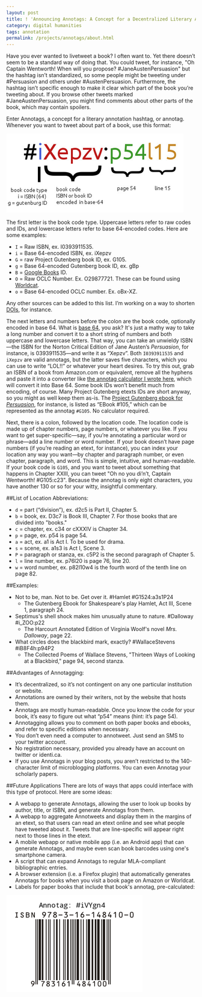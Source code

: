 ```yaml
---
layout: post
title: ! 'Announcing Annotags: A Concept for a Decentralized Literary Annotation Protocol'
category: digital humanities
tags: annotation
permalink: /projects/annotags/about.html
---
```


Have you ever wanted to livetweet a book? I often want to. Yet there doesn’t seem to be a standard way of doing that. You could tweet, for instance, "Oh Captain Wentworth! When will you propose? #JaneAustenPersuasion" but the hashtag isn’t standardized, so some people might be tweeting under #Persuasion and others under #AustenPersuasion. Furthermore, the hashtag isn’t specific enough to make it clear which part of the book you’re tweeting about. If you browse other tweets marked #JaneAustenPersuasion, you might find comments about other parts of the book, which may contain spoilers.

Enter Annotags, a concept for a literary annotation hashtag, or annotag. Whenever you want to tweet about part of a book, use this format:

![Annotag diagram](/images/annotags/annotag-diagram.jpg)

The first letter is the book code type. Uppercase letters refer to raw codes and IDs, and lowercase letters refer to base 64-encoded codes. Here are some examples:

 * `I` = Raw ISBN, ex. I0393911535.
 * `i` = Base 64-encoded ISBN, ex. iXepzv
 * `G` = raw Project Gutenberg book ID, ex. G105.
 * `g` = Base 64-encoded Gutenberg book ID, ex. gBp
 * `B` = [Google Books](http://books.google.com) ID.
 * `O` = Raw OCLC Number. Ex. O29877721. These can be found using [Worldcat](http://www.worldcat.org).
 * `o` = Base 64-encoded OCLC number. Ex. oBx-XZ.

Any other sources can be added to this list. I’m working on a way to shorten [DOIs](https://en.wikipedia.org/wiki/Digital_object_identifier), for instance.

The next letters and numbers before the colon are the book code, optionally encoded in base 64. What is [base 64](http://en.wikipedia.org/wiki/Base_64), you ask? It's just a mathy way to take a long number and convert it to a short string of numbers and both uppercase and lowercase letters. That way, you can take an unwieldy ISBN—the ISBN for the Norton Critical Edition of Jane Austen’s _Persuasion_, for instance, is 0393911535—and write it as “Xepzv”. Both `I0393911535` and `iXepzv` are valid annotags, but the latter saves five characters, which you can use to write “LOL!!” or whatever your heart desires. To try this out, grab an ISBN of a book from Amazon.com or equivalent, remove all the hyphens and paste it into a converter like [the annotag calculator I wrote here](/projects/annotags), which will convert it into Base 64. Some book IDs won’t benefit much from encoding, of course. Many Project Gutenberg etexts IDs are short anyway, so you might as well keep them as-is. The [Project Gutenberg ebook for _Persuasion_](http://www.gutenberg.org/files/105/105-h/105-h.htm), for instance, is listed as “EBook #105,” which can be represented as the annotag `#G105`. No calculator required.

Next, there is a colon, followed by the location code. The location code is made up of chapter numbers, page numbers, or whatever you like. If you want to get super-specific—say, if you’re annotating a particular word or phrase—add a line number or word number. If your book doesn’t have page numbers (if you’re reading an etext, for instance), you can index your location any way you want—by chapter and paragraph number, or even chapter, paragraph, and word. This is simple, intuitive, and human-readable. If your book code is `G105`, and you want to tweet about something that happens in Chapter XXIII, you can tweet "Oh no you di’n’t, Captain Wentworth! #G105:c23". Because the annotag is only eight characters, you have another 130 or so for your witty, insightful commentary.

##List of Location Abbreviations:
 * `d` = part (“division”), ex. d2c5 is Part II, Chapter 5.
 * `b` = book, ex. D3c7 is Book III, Chapter 7. For those books that are divided into "books."
 * `c` = chapter, ex. c34 or cXXXIV is Chapter 34.
 * `p` = page, ex. p54 is page 54.
 * `a` = act, ex. a1 is Act I. To be used for drama.
 * `s` = scene, ex. a1s3 is Act I, Scene 3.
 * `P` = paragraph or stanza, ex. c5P2 is the second paragraph of Chapter 5.
 * `l` = line number, ex. p76l20 is page 76, line 20.
 * `w` = word number, ex. p82l10w4 is the fourth word of the tenth line on page 82.

##Examples:
 * Not to be, man. Not to be. Get over it. #Hamlet #G1524:a3s1P24
   - The Gutenberg Ebook for Shakespeare's play Hamlet, Act III, Scene 1, paragraph 24.
 * Septimus's shell shock makes him unusually atune to nature. #Dalloway #i_ZOO:p22
   - The Harcourt Annotated Edition of Virginia Woolf's novel _Mrs. Dalloway_, page 22.
 * What circles does the blackbird mark, exactly? #WallaceStevens #iB8F4h:p94P2
   - The Collected Poems of Wallace Stevens, "Thirteen Ways of Looking at a Blackbird," page 94, second stanza.

##Advantages of Annotagging:
 * It’s decentralized, so it’s not contingent on any one particular institution or website.
 * Annotations are owned by their writers, not by the website that hosts them.
 * Annotags are mostly human-readable. Once you know the code for your book, it’s easy to figure out what “p54” means (hint: it’s page 54).  
 * Annotagging allows you to comment on both paper books and ebooks, and refer to specific editions when necessary.
 * You don’t even need a computer to annotweet. Just send an SMS to your twitter account.
 * No registration necessary, provided you already have an account on twitter or identi.ca.
 * If you use Annotags in your blog posts, you aren’t restricted to the 140-character limit of microblogging platforms. You can even Annotag your scholarly papers.

##Future Applications
There are lots of ways that apps could interface with this type of protocol. Here are some ideas:

 * A webapp to generate Annotags, allowing the user to look up books by author, title, or ISBN, and generate Annotags from them.
 * A webapp to aggregate Annotweets and display them in the margins of an etext, so that users can read an etext online and see what people have tweeted about it. Tweets that are line-specific will appear right next to those lines in the etext.
 * A mobile webapp or native mobile app (i.e. an Android app) that can generate Annotags, and maybe even scan book barcodes using one's smartphone camera.
 * A script that can expand Annotags to regular MLA-compliant bibliographic entries.
 * A browser extension (i.e. a Firefox plugin) that automatically generates Annotags for books when you visit a book page on Amazon or Worldcat.
 * Labels for paper books that include that book's annotag, pre-calculated:

![ISBN with an Annotag](/images/annotags/isbn-with-annotag.png)
